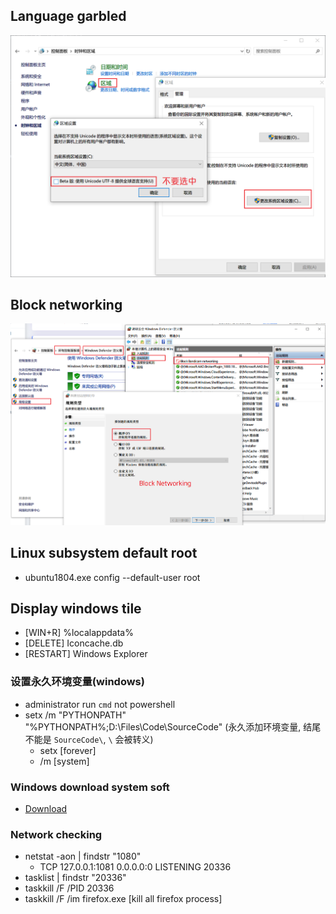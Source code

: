 ## Language garbled
![Language garbled](./images/language_error.png)

## Block networking
![Block networking](./images/block_networking.png)


## Linux subsystem default root
- ubuntu1804.exe config --default-user root

## Display windows tile
- [WIN+R] %localappdata%
- [DELETE] Iconcache.db
- [RESTART] Windows Explorer

### 设置永久环境变量(windows)
- administrator run `cmd` not powershell
- setx /m "PYTHONPATH" "%PYTHONPATH%;D:\Files\Code\SourceCode" (永久添加环境变量, 结尾不能是 `SourceCode\`, `\` 会被转义)
  - setx [forever]
  - /m [system]


### Windows download system soft
- [Download](https://docs.microsoft.com/zh-cn/sysinternals/downloads/)

### Network checking
- netstat -aon | findstr "1080"
  -  TCP  127.0.0.1:1081  0.0.0.0:0 LISTENING  20336
- tasklist | findstr "20336"
- taskkill /F /PID 20336
- taskkill /F /im firefox.exe  [kill all firefox process]